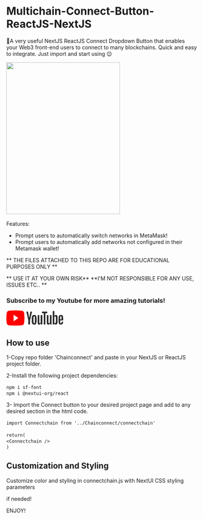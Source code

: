 # Multichain-Connect-Button-ReactJS-NextJS
🚀A very useful NextJS ReactJS Connect Dropdown Button that enables your Web3 front-end users to connect to many blockchains. Quick and easy to integrate. Just import and start using 😉

<img src="https://github.com/net2devcrypto/Multichain-Connect-Button-ReactJS-NextJS/blob/main/ConnectChain-Button.PNG" width="300" height="400"/>

Features:

- Prompt users to automatically switch networks in MetaMask!
- Prompt users to automatically add networks not configured in their Metamask wallet!

** THE FILES ATTACHED TO THIS REPO ARE FOR EDUCATIONAL PURPOSES ONLY **

** USE IT AT YOUR OWN RISK** **I'M NOT RESPONSIBLE FOR ANY USE, ISSUES ETC.. **

<h3>Subscribe to my Youtube for more amazing tutorials!</h3>
<a href="https://youtube.a3b.io" target="_blank"><img src="https://github.com/net2devcrypto/misc/blob/main/ytlogo2.png" width="150" height="40"></a> 

## How to use

1-Copy repo folder 'Chainconnect' and paste in your NextJS or ReactJS project folder.

2-Install the following project dependencies:

```shell
npm i sf-font
npm i @nextui-org/react
```

3- Import the Connect button to your desired project page and add to any desired section in the html code.

```shell
import Connectchain from '../Chainconnect/connectchain'

return(
<Connectchain />
)

```

## Customization and Styling

Customize color and styling in connectchain.js with NextUI CSS styling parameters

if needed!

ENJOY!
